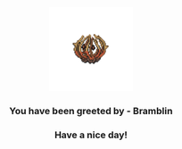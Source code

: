 <p align="center">
            <img src="https://raw.githubusercontent.com/PokeAPI/sprites/master/sprites/pokemon/946.png" width="150" height="150">
          </p>
          <h3 align="center">You have been greeted by - <b>Bramblin</b></h3>
          <h3 align="center">Have a nice day!</h3>
        